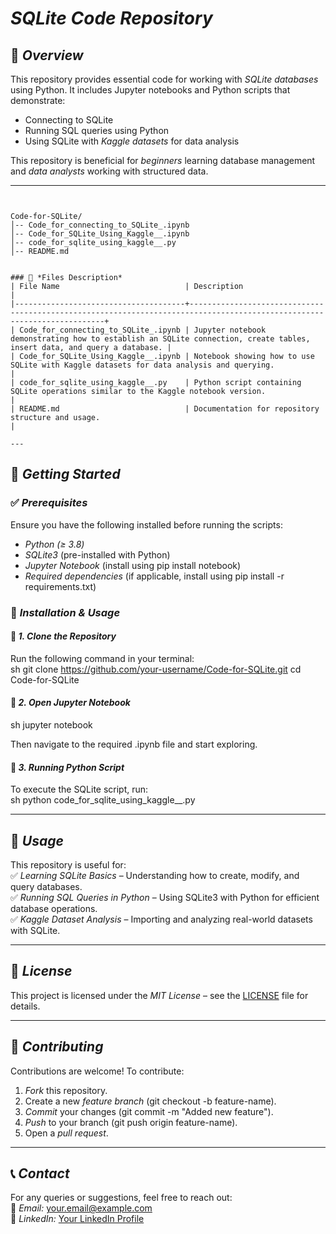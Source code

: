 # *SQLite Code Repository*  

## 📌 *Overview*  
This repository provides essential code for working with *SQLite databases* using Python. It includes Jupyter notebooks and Python scripts that demonstrate:  
- Connecting to SQLite  
- Running SQL queries using Python  
- Using SQLite with *Kaggle datasets* for data analysis  

This repository is beneficial for *beginners* learning database management and *data analysts* working with structured data.  

---

```## 📂 *Repository Structure*  


Code-for-SQLite/
│-- Code_for_connecting_to_SQLite_.ipynb
│-- Code_for_SQLite_Using_Kaggle__.ipynb
│-- code_for_sqlite_using_kaggle__.py
│-- README.md


### 📄 *Files Description*  
| File Name                            | Description                                                                                                             |
|--------------------------------------+-------------------------------------------------------------------------------------------------------------------------+
| Code_for_connecting_to_SQLite_.ipynb | Jupyter notebook demonstrating how to establish an SQLite connection, create tables, insert data, and query a database. |
| Code_for_SQLite_Using_Kaggle__.ipynb | Notebook showing how to use SQLite with Kaggle datasets for data analysis and querying.                                 |
| code_for_sqlite_using_kaggle__.py    | Python script containing SQLite operations similar to the Kaggle notebook version.                                      |
| README.md                            | Documentation for repository structure and usage.                                                                       |

---
```
## 🚀 *Getting Started*  

### ✅ *Prerequisites*  
Ensure you have the following installed before running the scripts:  
- *Python (≥ 3.8)*  
- *SQLite3* (pre-installed with Python)  
- *Jupyter Notebook* (install using pip install notebook)  
- *Required dependencies* (if applicable, install using pip install -r requirements.txt)  

### 🔧 *Installation & Usage*  
#### 🔹 *1. Clone the Repository*  
Run the following command in your terminal:  
sh
git clone https://github.com/your-username/Code-for-SQLite.git
cd Code-for-SQLite


#### 🔹 *2. Open Jupyter Notebook*  
sh
jupyter notebook

Then navigate to the required .ipynb file and start exploring.  

#### 🔹 *3. Running Python Script*  
To execute the SQLite script, run:  
sh
python code_for_sqlite_using_kaggle__.py


---

## 📖 *Usage*  
This repository is useful for:  
✅ *Learning SQLite Basics* – Understanding how to create, modify, and query databases.  
✅ *Running SQL Queries in Python* – Using SQLite3 with Python for efficient database operations.  
✅ *Kaggle Dataset Analysis* – Importing and analyzing real-world datasets with SQLite.  

---

## 📜 *License*  
This project is licensed under the *MIT License* – see the [LICENSE](LICENSE) file for details.  

---

## 🤝 *Contributing*  
Contributions are welcome! To contribute:  
1. *Fork* this repository.  
2. Create a new *feature branch* (git checkout -b feature-name).  
3. *Commit* your changes (git commit -m "Added new feature").  
4. *Push* to your branch (git push origin feature-name).  
5. Open a *pull request*.  

---

## 📞 *Contact*  
For any queries or suggestions, feel free to reach out:  
📧 *Email:* your.email@example.com  
🔗 *LinkedIn:* [Your LinkedIn Profile](https://linkedin.com/in/your-profile)

